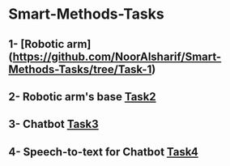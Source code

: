 # Smart-Methods-Tasks
## 1- [Robotic arm] (https://github.com/NoorAlsharif/Smart-Methods-Tasks/tree/Task-1)
## 2- Robotic arm's base [Task2](https://github.com/NoorAlsharif/Smart-Methods-Tasks/tree/Task-2)
## 3- Chatbot [Task3](https://github.com/NoorAlsharif/Smart-Methods-Tasks/tree/Task-3)
## 4- Speech-to-text for Chatbot [Task4](https://github.com/NoorAlsharif/Smart-Methods-Tasks/tree/Task4)

